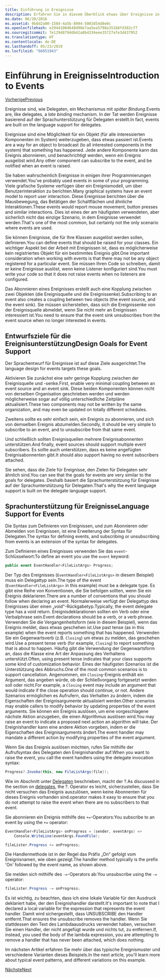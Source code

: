 ```yaml
---
title: Einführung in Ereignisse
description: Erfahren Sie in diesem Überblick etwas über Ereignisse in .NET Core und über Ziele beim Sprachentwurf für Ereignisse.
ms.date: 06/20/2016
ms.assetid: 9b8d2a00-1584-4a5b-8994-5003d54d8e0c
ms.openlocfilehash: e2944100d648d90e7aa5ea5798a351b8fd382cf7
ms.sourcegitcommit: 7e129d879ddb42a8b4334eee35727afe3d437952
ms.translationtype: HT
ms.contentlocale: de-DE
ms.lasthandoff: 05/23/2019
ms.locfileid: "66051943"
---
```

# <a name="introduction-to-events"></a><span data-ttu-id="55436-103">Einführung in Ereignisse</span><span class="sxs-lookup"><span data-stu-id="55436-103">Introduction to Events</span></span>

[<span data-ttu-id="55436-104">Vorherige</span><span class="sxs-lookup"><span data-stu-id="55436-104">Previous</span></span>](delegates-patterns.md)

<span data-ttu-id="55436-105">Ereignisse sind, wie Delegaten, ein Mechanismus mit *später Bindung*.</span><span class="sxs-lookup"><span data-stu-id="55436-105">Events are, like delegates, a *late binding* mechanism.</span></span> <span data-ttu-id="55436-106">In der Tat werden Ereignisse basierend auf der Sprachunterstützung für Delegaten erstellt.</span><span class="sxs-lookup"><span data-stu-id="55436-106">In fact, events are built on the language support for delegates.</span></span>

<span data-ttu-id="55436-107">Ereignisse sind eine Möglichkeit für ein Objekt (für alle interessierten Komponenten im System) weiterzugeben, dass etwas passiert ist.</span><span class="sxs-lookup"><span data-stu-id="55436-107">Events are a way for an object to broadcast (to all interested components in the system) that something has happened.</span></span> <span data-ttu-id="55436-108">Jede andere Komponente kann das Ereignis abonnieren, und benachrichtigt werden, wenn ein Ereignis ausgelöst wird.</span><span class="sxs-lookup"><span data-stu-id="55436-108">Any other component can subscribe to the event, and be notified when an event is raised.</span></span>

<span data-ttu-id="55436-109">Sie haben wahrscheinlich Ereignisse in einigen ihrer Programmierungen verwendet.</span><span class="sxs-lookup"><span data-stu-id="55436-109">You've probably used events in some of your programming.</span></span> <span data-ttu-id="55436-110">Viele grafische Systeme verfügen über ein Ereignismodell, um über Benutzerinteraktion zu berichten.</span><span class="sxs-lookup"><span data-stu-id="55436-110">Many graphical systems have an event model to report user interaction.</span></span> <span data-ttu-id="55436-111">Diese Ereignisse berichten über die Mausbewegung, das Betätigen der Schaltflächen und ähnliche Interaktionen.</span><span class="sxs-lookup"><span data-stu-id="55436-111">These events would report mouse movement, button presses and similar interactions.</span></span> <span data-ttu-id="55436-112">Dies ist eines der am häufigsten verwendeten, aber sicherlich nicht das einzige Szenario, in dem Ereignisse verwendet werden.</span><span class="sxs-lookup"><span data-stu-id="55436-112">That's one of the most common, but certainly not the only scenario where events are used.</span></span>

<span data-ttu-id="55436-113">Sie können Ereignisse, die für Ihre Klassen ausgelöst werden sollen, definieren.</span><span class="sxs-lookup"><span data-stu-id="55436-113">You can define events that should be raised for your classes.</span></span> <span data-ttu-id="55436-114">Ein wichtiger Aspekt bei der Arbeit mit Ereignissen ist, dass es möglicherweise kein registriertes Objekt für ein bestimmtes Ereignis gibt.</span><span class="sxs-lookup"><span data-stu-id="55436-114">One important consideration when working with events is that there may not be any object registered for a particular event.</span></span> <span data-ttu-id="55436-115">Sie müssen Ihren Code so schreiben, damit er keine Ereignisse auslöst, wenn keine Listener konfiguriert sind.</span><span class="sxs-lookup"><span data-stu-id="55436-115">You must write your code so that it does not raise events when no listeners are configured.</span></span>

<span data-ttu-id="55436-116">Das Abonnieren eines Ereignisses erstellt auch eine Kopplung zwischen zwei Objekten (die Ereignisquelle und die Ereignissenke).</span><span class="sxs-lookup"><span data-stu-id="55436-116">Subscribing to an event also creates a coupling between two objects (the event source, and the event sink).</span></span> <span data-ttu-id="55436-117">Sie müssen sicherstellen, dass sich die Ereignissenke von der Ereignisquelle abmeldet, wenn Sie nicht mehr an Ereignissen interessiert ist.</span><span class="sxs-lookup"><span data-stu-id="55436-117">You need to ensure that the event sink unsubscribes from the event source when no longer interested in events.</span></span>

## <a name="design-goals-for-event-support"></a><span data-ttu-id="55436-118">Entwurfsziele für die Ereignisunterstützung</span><span class="sxs-lookup"><span data-stu-id="55436-118">Design Goals for Event Support</span></span>

<span data-ttu-id="55436-119">Der Sprachentwurf für Ereignisse ist auf diese Ziele ausgerichtet.</span><span class="sxs-lookup"><span data-stu-id="55436-119">The language design for events targets these goals.</span></span>

<span data-ttu-id="55436-120">Aktivieren Sie zunächst eine sehr geringe Kopplung zwischen der Ereignisquelle und -senke.</span><span class="sxs-lookup"><span data-stu-id="55436-120">First, enable very minimal coupling between an event source and an event sink.</span></span> <span data-ttu-id="55436-121">Diese beiden Komponenten können nicht von derselben Organisation geschrieben werden und werden möglicherweise sogar auf völlig unterschiedliche Zeitpläne aktualisiert.</span><span class="sxs-lookup"><span data-stu-id="55436-121">These two components may not be written by the same organization, and may even be updated on totally different schedules.</span></span>

<span data-ttu-id="55436-122">Zweitens sollte es sehr einfach sein, ein Ereignis zu abonnieren, und sich von demselben Ereignis abzumelden.</span><span class="sxs-lookup"><span data-stu-id="55436-122">Secondly, it should be very simple to subscribe to an event, and to unsubscribe from that same event.</span></span>

<span data-ttu-id="55436-123">Und schließlich sollten Ereignisquellen mehrere Ereignisabonnenten unterstützen.</span><span class="sxs-lookup"><span data-stu-id="55436-123">And finally, event sources should support multiple event subscribers.</span></span> <span data-ttu-id="55436-124">Es sollte auch unterstützen, dass es keine angefügten Ereignisabonnenten gibt.</span><span class="sxs-lookup"><span data-stu-id="55436-124">It should also support having no event subscribers attached.</span></span>

<span data-ttu-id="55436-125">Sie sehen, dass die Ziele für Ereignisse, den Zielen für Delegaten sehr ähnlich sind.</span><span class="sxs-lookup"><span data-stu-id="55436-125">You can see that the goals for events are very similar to the goals for delegates.</span></span>
<span data-ttu-id="55436-126">Deshalb basiert die Sprachunterstützung für Ereignisse auf der Sprachunterstützung für Delegaten.</span><span class="sxs-lookup"><span data-stu-id="55436-126">That's why the event language support is built on the delegate language support.</span></span>

## <a name="language-support-for-events"></a><span data-ttu-id="55436-127">Sprachunterstützung für Ereignisse</span><span class="sxs-lookup"><span data-stu-id="55436-127">Language Support for Events</span></span>

<span data-ttu-id="55436-128">Die Syntax zum Definieren von Ereignissen, und zum Abonnieren oder Abmelden von Ereignissen, ist eine Erweiterung der Syntax für Delegaten.</span><span class="sxs-lookup"><span data-stu-id="55436-128">The syntax for defining events, and subscribing or unsubscribing from events is an extension of the syntax for delegates.</span></span>

<span data-ttu-id="55436-129">Zum Definieren eines Ereignisses verwenden Sie das `event`-Schlüsselwort:</span><span class="sxs-lookup"><span data-stu-id="55436-129">To define an event you use the `event` keyword:</span></span>

```csharp
public event EventHandler<FileListArgs> Progress;
```

<span data-ttu-id="55436-130">Der Typ des Ereignisses (`EventHandler<FileListArgs>` in diesem Beispiel) muss ein Delegattyp sein.</span><span class="sxs-lookup"><span data-stu-id="55436-130">The type of the event (`EventHandler<FileListArgs>` in this example) must be a delegate type.</span></span> <span data-ttu-id="55436-131">Es gibt eine Reihe von Konventionen, die Sie befolgen sollten, wenn Sie ein Ereignis deklarieren.</span><span class="sxs-lookup"><span data-stu-id="55436-131">There are a number of conventions that you should follow when declaring an event.</span></span> <span data-ttu-id="55436-132">Normalerweise verfügt der Delegattyp des Ereignisses über einen „void“-Rückgabetyp.</span><span class="sxs-lookup"><span data-stu-id="55436-132">Typically, the event delegate type has a void return.</span></span>
<span data-ttu-id="55436-133">Ereignisdeklarationen sollten ein Verb oder eine Verbalphrase sein.</span><span class="sxs-lookup"><span data-stu-id="55436-133">Event declarations should be a verb, or a verb phrase.</span></span>
<span data-ttu-id="55436-134">Verwenden Sie die Vergangenheitsform (wie in diesem Beispiel), wenn das Ereignis meldet, dass etwas geschehen ist.</span><span class="sxs-lookup"><span data-stu-id="55436-134">Use past tense (as in this example) when the event reports something that has happened.</span></span> <span data-ttu-id="55436-135">Verwenden Sie ein Gegenwartsverb (z.B. `Closing`) um etwas zu melden, das geschehen wird.</span><span class="sxs-lookup"><span data-stu-id="55436-135">Use a present tense verb (for example, `Closing`) to report something that is about to happen.</span></span> <span data-ttu-id="55436-136">Häufig gibt die Verwendung der Gegenwartsform an, dass die Klasse eine Art der Anpassung des Verhaltens unterstützt.</span><span class="sxs-lookup"><span data-stu-id="55436-136">Often, using present tense indicates that your class supports some kind of customization behavior.</span></span> <span data-ttu-id="55436-137">Eines der häufigsten Szenarios ist die Unterstützung des Abbruchs.</span><span class="sxs-lookup"><span data-stu-id="55436-137">One of the most common scenarios is to support cancellation.</span></span> <span data-ttu-id="55436-138">Angenommen, ein `Closing`-Ereignis enthält ein Argument, das angeben würde, ob der Schließvorgang fortgesetzt werden soll oder nicht.</span><span class="sxs-lookup"><span data-stu-id="55436-138">For example, a `Closing` event may include an argument that would indicate if the close operation should continue, or not.</span></span>  <span data-ttu-id="55436-139">Andere Szenarios ermöglichen es Aufrufern, das Verhalten zu ändern, indem die Eigenschaften der Ereignisargumente aktualisiert werden.</span><span class="sxs-lookup"><span data-stu-id="55436-139">Other scenarios may enable callers to modify behavior by updating properties of the event arguments.</span></span> <span data-ttu-id="55436-140">Sie können ein Ereignis auslösen, um eine vorgeschlagene nächste Aktion anzugeben, die einen Algorithmus auslösen wird.</span><span class="sxs-lookup"><span data-stu-id="55436-140">You may raise an event to indicate a proposed next action an algorithm will take.</span></span> <span data-ttu-id="55436-141">Der Ereignishandler kann eine andere Aktion vorgeben, indem er die Eigenschaften des Ereignisarguments ändert.</span><span class="sxs-lookup"><span data-stu-id="55436-141">The event handler may mandate a different action by modifying  properties of the event argument.</span></span>

<span data-ttu-id="55436-142">Wenn Sie das Ereignis auslösen möchten, rufen Sie mithilfe der Aufrufsyntax des Delegaten den Ereignishandler auf:</span><span class="sxs-lookup"><span data-stu-id="55436-142">When you want to raise the event, you call the event handlers using the delegate invocation syntax:</span></span>

```csharp
Progress?.Invoke(this, new FileListArgs(file));
```

<span data-ttu-id="55436-143">Wie im Abschnitt unter [Delegaten](delegates-patterns.md) beschrieben, macht der ?.</span><span class="sxs-lookup"><span data-stu-id="55436-143">As discussed in the section on [delegates](delegates-patterns.md), the ?.</span></span>
<span data-ttu-id="55436-144">Operator es leicht, sicherzustellen, dass Sie nicht versuchen das Ereignis auszulösen, wenn keine Abonnenten für dieses Ereignis vorhanden sind.</span><span class="sxs-lookup"><span data-stu-id="55436-144">operator makes it easy to ensure that you do not attempt to raise the event when there are no subscribers to that event.</span></span>
 
<span data-ttu-id="55436-145">Sie abonnieren ein Ereignis mithilfe des `+=`-Operators:</span><span class="sxs-lookup"><span data-stu-id="55436-145">You subscribe to an event by using the `+=` operator:</span></span>

```csharp
EventHandler<FileListArgs> onProgress = (sender, eventArgs) => 
    Console.WriteLine(eventArgs.FoundFile);

fileLister.Progress += onProgress;
```

<span data-ttu-id="55436-146">Die Handlermethode ist in der Regel das Präfix „On“ gefolgt vom Ereignisnamen, wie oben gezeigt.</span><span class="sxs-lookup"><span data-stu-id="55436-146">The handler method typically is the prefix 'On' followed by the event name, as shown above.</span></span>

<span data-ttu-id="55436-147">Sie melden sich mithilfe des `-=`-Operators ab:</span><span class="sxs-lookup"><span data-stu-id="55436-147">You unsubscribe using the `-=` operator:</span></span>

```csharp
fileLister.Progress -= onProgress;
```

<span data-ttu-id="55436-148">Es ist wichtig, zu beachten, dass ich eine lokale Variable für den Ausdruck deklariert habe, der den Ereignishandler darstellt.</span><span class="sxs-lookup"><span data-stu-id="55436-148">It's important to note that I declared a local variable for the expression that represents the event handler.</span></span> <span data-ttu-id="55436-149">Damit wird sichergestellt, dass UNSUBSCRIBE den Handler entfernt.</span><span class="sxs-lookup"><span data-stu-id="55436-149">That ensures the unsubscribe removes the handler.</span></span>
<span data-ttu-id="55436-150">Wenn Sie stattdessen den Text des Lambdaausdrucks verwendet haben, versuchen Sie einen Handler, der nicht angefügt wurde und nichts tut, zu entfernen.</span><span class="sxs-lookup"><span data-stu-id="55436-150">If, instead, you used the body of the lambda expression, you are attempting to remove a handler that has never been attached, which does nothing.</span></span>

<span data-ttu-id="55436-151">Im nächsten Artikel erfahren Sie mehr über das typische Ereignismuster und verschiedene Varianten dieses Beispiels.</span><span class="sxs-lookup"><span data-stu-id="55436-151">In the next article, you'll learn more about typical event patterns, and different variations on this example.</span></span>

[<span data-ttu-id="55436-152">Nächste</span><span class="sxs-lookup"><span data-stu-id="55436-152">Next</span></span>](event-pattern.md)
